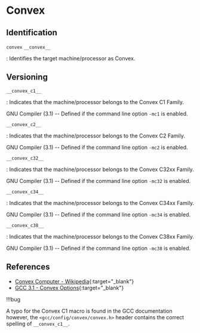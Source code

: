 # Convex

## Identification

`convex`
`__convex__`

: Identifies the target machine/processor as Convex.

## Versioning

`__convex_c1__`

: Indicates that the machine/processor belongs to the Convex C1 Family.

  GNU Compiler (3.1) -- Defined if the command line option `-mc1` is enabled.

`__convex_c2__`

:  Indicates that the machine/processor belongs to the Convex C2 Family.

  GNU Compiler (3.1) -- Defined if the command line option `-mc2` is enabled.

`__convex_c32__`

:  Indicates that the machine/processor belongs to the Convex C32xx Family.

  GNU Compiler (3.1) -- Defined if the command line option `-mc32` is enabled.

`__convex_c34__`

: Indicates that the machine/processor belongs to the Convex C34xx Family.

  GNU Compiler (3.1) -- Defined if the command line option `-mc34` is enabled.

`__convex_c38__`

: Indicates that the machine/processor belongs to the Convex C38xx Family.

  GNU Compiler (3.1) -- Defined if the command line option `-mc38` is enabled.

## References

- [Convex Computer - Wikipedia](https://en.wikipedia.org/wiki/Convex_Computer){:target="_blank"}
- [GCC 3.1 - Convex Options](https://gcc.gnu.org/onlinedocs/gcc-3.1/gcc/Convex-Options.html){:target="_blank"}

!!!bug

  A typo for the Convex C1 macro is found in the GCC documentation however, the `<gcc/config/convex/convex.h>` header contains the correct spelling of `__convex_c1__`.

<!---
<gcc/config/convex/convex.h> (3.1)

#define CPP_PREDEFINES "-Dconvex -Dunix -Asystem=unix -Acpu=convex -Amachine=convex"

#if (TARGET_DEFAULT | TARGET_CPU_DEFAULT) & 1

/* C1 default */

#if _IEEE_FLOAT_

#define CPP_SPEC							\
"%{!mc2:%{!mc32:%{!mc34:%{!mc38:-D__convex_c1__}}}}			\
 %{mc2:-D__convex_c2__}							\
 %{mc32:-D__convex_c32__}						\
 %{mc34:-D__convex_c34__}						\
 %{mc38:-D__convex_c38__}						\
 %{fno-builtin:-D__NO_INLINE}						\
 -D__NO_INLINE_MATH -D__NO_INLINE_STDLIB				\
 -D_IEEE_FLOAT_								\
 %{.S:-P}								\
 %{!traditional:-D__stdc__}						\
 %{!traditional:-D_LONGLONG}						\
 %{!traditional:-Ds64_t=long\\ long -Du64_t=unsigned\\ long\\ long}	\
 %{!ansi:-D_POSIX_SOURCE}						\
 %{!ansi:-D_CONVEX_SOURCE}"

#else

#define CPP_SPEC							\
"%{!mc2:%{!mc32:%{!mc34:%{!mc38:-D__convex_c1__}}}}			\
 %{mc2:-D__convex_c2__}							\
 %{mc32:-D__convex_c32__}						\
 %{mc34:-D__convex_c34__}						\
 %{mc38:-D__convex_c38__}						\
 %{fno-builtin:-D__NO_INLINE}						\
 -D__NO_INLINE_MATH -D__NO_INLINE_STDLIB				\
 -D_CONVEX_FLOAT_							\
 %{.S:-P}								\
 %{!traditional:-D__stdc__}						\
 %{!traditional:-D_LONGLONG}						\
 %{!traditional:-Ds64_t=long\\ long -Du64_t=unsigned\\ long\\ long}	\
 %{!ansi:-D_POSIX_SOURCE}						\
 %{!ansi:-D_CONVEX_SOURCE}"

#endif

#define LIB_SPEC							\
"%{!mc2:%{!mc32:%{!mc34:%{!mc38:-lC1%{traditional:_old}%{p:_p}%{pg:_p}}}}} \
 %{mc2:-lC2%{traditional:_old}%{p:_p}%{pg:_p}}				\
 %{mc32:-lC2%{traditional:_old}%{p:_p}%{pg:_p}}				\
 %{mc34:-lC2%{traditional:_old}%{p:_p}%{pg:_p}}				\
 %{mc38:-lC2%{traditional:_old}%{p:_p}%{pg:_p}}				\
 -lc%{traditional:_old}%{p:_p}%{pg:_p}"

#endif

#if (TARGET_DEFAULT | TARGET_CPU_DEFAULT) & 2

/* C2 default */

#if _IEEE_FLOAT_

#define CPP_SPEC							\
"%{mc1:-D__convex_c1__}							\
 %{!mc1:%{!mc32:%{!mc34:%{!mc38:-D__convex_c2__}}}}			\
 %{mc32:-D__convex_c32__}						\
 %{mc34:-D__convex_c34__}						\
 %{mc38:-D__convex_c38__}						\
 %{fno-builtin:-D__NO_INLINE}						\
 -D__NO_INLINE_MATH -D__NO_INLINE_STDLIB				\
 -D_IEEE_FLOAT_								\
 %{.S:-P}								\
 %{!traditional:-D__stdc__}						\
 %{!traditional:-D_LONGLONG}						\
 %{!traditional:-Ds64_t=long\\ long -Du64_t=unsigned\\ long\\ long}	\
 %{!ansi:-D_POSIX_SOURCE}						\
 %{!ansi:-D_CONVEX_SOURCE}"

#else

#define CPP_SPEC							\
"%{mc1:-D__convex_c1__}							\
 %{!mc1:%{!mc32:%{!mc34:%{!mc38:-D__convex_c2__}}}}			\
 %{mc32:-D__convex_c32__}						\
 %{mc34:-D__convex_c34__}						\
 %{mc38:-D__convex_c38__}						\
 %{fno-builtin:-D__NO_INLINE}						\
 -D__NO_INLINE_MATH -D__NO_INLINE_STDLIB				\
 -D_CONVEX_FLOAT_							\
 %{.S:-P}								\
 %{!traditional:-D__stdc__}						\
 %{!traditional:-D_LONGLONG}						\
 %{!traditional:-Ds64_t=long\\ long -Du64_t=unsigned\\ long\\ long}	\
 %{!ansi:-D_POSIX_SOURCE}						\
 %{!ansi:-D_CONVEX_SOURCE}"

#endif

#define LIB_SPEC							\
"%{mc1:-lC1%{traditional:_old}%{p:_p}%{pg:_p}}				\
 %{!mc1:%{!mc32:%{!mc34:%{!mc38:-lC2%{traditional:_old}%{p:_p}%{pg:_p}}}}} \
 %{mc32:-lC2%{traditional:_old}%{p:_p}%{pg:_p}}				\
 %{mc34:-lC2%{traditional:_old}%{p:_p}%{pg:_p}}				\
 %{mc38:-lC2%{traditional:_old}%{p:_p}%{pg:_p}}				\
 -lc%{traditional:_old}%{p:_p}%{pg:_p}"

#endif

#if (TARGET_DEFAULT | TARGET_CPU_DEFAULT) & 4

/* C32 default */

#if _IEEE_FLOAT_

#define CPP_SPEC							\
"%{mc1:-D__convex_c1__}							\
 %{mc2:-D__convex_c2__}							\
 %{!mc1:%{!mc2:%{!mc34:%{!mc38:-D__convex_c32__}}}}			\
 %{mc34:-D__convex_c34__}						\
 %{mc38:-D__convex_c38__}						\
 %{fno-builtin:-D__NO_INLINE}						\
 -D__NO_INLINE_MATH -D__NO_INLINE_STDLIB				\
 -D_IEEE_FLOAT_								\
 %{.S:-P}								\
 %{!traditional:-D__stdc__}						\
 %{!traditional:-D_LONGLONG}						\
 %{!traditional:-Ds64_t=long\\ long -Du64_t=unsigned\\ long\\ long}	\
 %{!ansi:-D_POSIX_SOURCE}						\
 %{!ansi:-D_CONVEX_SOURCE}"

#else

#define CPP_SPEC							\
"%{mc1:-D__convex_c1__}							\
 %{mc2:-D__convex_c2__}							\
 %{!mc1:%{!mc2:%{!mc34:%{!mc38:-D__convex_c32__}}}}			\
 %{mc34:-D__convex_c34__}						\
 %{mc38:-D__convex_c38__}						\
 %{fno-builtin:-D__NO_INLINE}						\
 -D__NO_INLINE_MATH -D__NO_INLINE_STDLIB				\
 -D_CONVEX_FLOAT_							\
 %{.S:-P}								\
 %{!traditional:-D__stdc__}						\
 %{!traditional:-D_LONGLONG}						\
 %{!traditional:-Ds64_t=long\\ long -Du64_t=unsigned\\ long\\ long}	\
 %{!ansi:-D_POSIX_SOURCE}						\
 %{!ansi:-D_CONVEX_SOURCE}"

#endif

#define LIB_SPEC							\
"%{mc1:-lC1%{traditional:_old}%{p:_p}%{pg:_p}}				\
 %{mc2:-lC2%{traditional:_old}%{p:_p}%{pg:_p}}				\
 %{!mc1:%{!mc2:%{!mc34:%{!mc38:-lC2%{traditional:_old}%{p:_p}%{pg:_p}}}}} \
 %{mc34:-lC2%{traditional:_old}%{p:_p}%{pg:_p}}				\
 %{mc38:-lC2%{traditional:_old}%{p:_p}%{pg:_p}}				\
 -lc%{traditional:_old}%{p:_p}%{pg:_p}"

#endif

#if (TARGET_DEFAULT | TARGET_CPU_DEFAULT) & 010

/* C34 default */

#if _IEEE_FLOAT_

#define CPP_SPEC							\
"%{mc1:-D__convex_c1__}							\
 %{mc2:-D__convex_c2__}							\
 %{mc32:-D__convex_c32__}						\
 %{!mc1:%{!mc2:%{!mc32:%{!mc38:-D__convex_c34__}}}}			\
 %{mc38:-D__convex_c38__}						\
 %{fno-builtin:-D__NO_INLINE}						\
 -D__NO_INLINE_MATH -D__NO_INLINE_STDLIB				\
 -D_IEEE_FLOAT_								\
 %{.S:-P}								\
 %{!traditional:-D__stdc__}						\
 %{!traditional:-D_LONGLONG}						\
 %{!traditional:-Ds64_t=long\\ long -Du64_t=unsigned\\ long\\ long}	\
 %{!ansi:-D_POSIX_SOURCE}						\
 %{!ansi:-D_CONVEX_SOURCE}"

#else

#define CPP_SPEC							\
"%{mc1:-D__convex_c1__}							\
 %{mc2:-D__convex_c2__}							\
 %{mc32:-D__convex_c32__}						\
 %{!mc1:%{!mc2:%{!mc32:%{!mc38:-D__convex_c34__}}}}			\
 %{mc38:-D__convex_c38__}						\
 %{fno-builtin:-D__NO_INLINE}						\
 -D__NO_INLINE_MATH -D__NO_INLINE_STDLIB				\
 -D_CONVEX_FLOAT_							\
 %{.S:-P}								\
 %{!traditional:-D__stdc__}						\
 %{!traditional:-D_LONGLONG}						\
 %{!traditional:-Ds64_t=long\\ long -Du64_t=unsigned\\ long\\ long}	\
 %{!ansi:-D_POSIX_SOURCE}						\
 %{!ansi:-D_CONVEX_SOURCE}"

#endif

#define LIB_SPEC							\
"%{mc1:-lC1%{traditional:_old}%{p:_p}%{pg:_p}}				\
 %{mc2:-lC2%{traditional:_old}%{p:_p}%{pg:_p}}				\
 %{mc32:-lC2%{traditional:_old}%{p:_p}%{pg:_p}}				\
 %{!mc1:%{!mc2:%{!mc32:%{!mc38:-lC2%{traditional:_old}%{p:_p}%{pg:_p}}}}} \
 %{mc38:-lC2%{traditional:_old}%{p:_p}%{pg:_p}}				\
 -lc%{traditional:_old}%{p:_p}%{pg:_p}"

#endif

#if (TARGET_DEFAULT | TARGET_CPU_DEFAULT) & 020

/* C38 default */

#if _IEEE_FLOAT_

#define CPP_SPEC							\
"%{mc1:-D__convex_c1__}							\
 %{mc2:-D__convex_c2__}							\
 %{mc32:-D__convex_c32__}						\
 %{mc34:-D__convex_c34__}						\
 %{fno-builtin:-D__NO_INLINE}						\
 -D__NO_INLINE_MATH -D__NO_INLINE_STDLIB				\
 -D_IEEE_FLOAT_								\
 %{!mc1:%{!mc2:%{!mc32:%{!mc34:-D__convex_c38__}}}}			\
 %{.S:-P}								\
 %{!traditional:-D__stdc__}						\
 %{!traditional:-D_LONGLONG}						\
 %{!traditional:-Ds64_t=long\\ long -Du64_t=unsigned\\ long\\ long}	\
 %{!ansi:-D_POSIX_SOURCE}						\
 %{!ansi:-D_CONVEX_SOURCE}"

#else

#define CPP_SPEC							\
"%{mc1:-D__convex_c1__}							\
 %{mc2:-D__convex_c2__}							\
 %{mc32:-D__convex_c32__}						\
 %{mc34:-D__convex_c34__}						\
 %{fno-builtin:-D__NO_INLINE}						\
 -D__NO_INLINE_MATH -D__NO_INLINE_STDLIB				\
 -D_CONVEX_FLOAT_							\
 %{!mc1:%{!mc2:%{!mc32:%{!mc34:-D__convex_c38__}}}}			\
 %{.S:-P}								\
 %{!traditional:-D__stdc__}						\
 %{!traditional:-D_LONGLONG}						\
 %{!traditional:-Ds64_t=long\\ long -Du64_t=unsigned\\ long\\ long}	\
 %{!ansi:-D_POSIX_SOURCE}						\
 %{!ansi:-D_CONVEX_SOURCE}"

#endif
--->